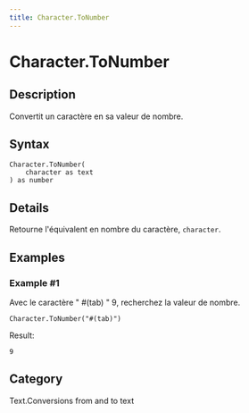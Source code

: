 ```yaml
---
title: Character.ToNumber
---
```


# Character.ToNumber


## Description

Convertit un caractère en sa valeur de nombre.


## Syntax

```powerquery
Character.ToNumber(
    character as text
) as number
```


## Details

Retourne l'équivalent en nombre du caractère, <code>character</code>.


## Examples

### Example #1 
Avec le caractère &#34; #(tab) &#34; 9, recherchez la valeur de nombre.
```powerquery
Character.ToNumber("#(tab)")
```

Result: 
```powerquery
9
```




## Category
Text.Conversions from and to text
